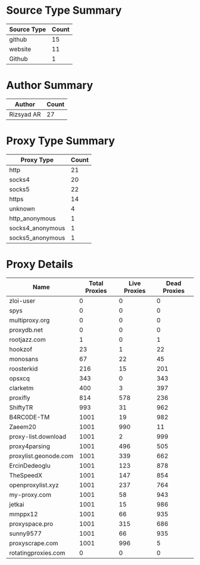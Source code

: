 # Source Type Summary

| Source Type | Count |
|-------------|-------|
| github | 15 |
| website | 11 |
| Github | 1 |


# Author Summary

| Author | Count |
|--------|-------|
| Rizsyad AR | 27 |


# Proxy Type Summary

| Proxy Type | Count |
|------------|-------|
| http | 21 |
| socks4 | 20 |
| socks5 | 22 |
| https | 14 |
| unknown | 4 |
| http_anonymous | 1 |
| socks4_anonymous | 1 |
| socks5_anonymous | 1 |


# Proxy Details

| Name | Total Proxies | Live Proxies | Dead Proxies |
|------|---------------|--------------|---------------|
| zloi-user | 0 | 0 | 0 |
| spys | 0 | 0 | 0 |
| multiproxy.org | 0 | 0 | 0 |
| proxydb.net | 0 | 0 | 0 |
| rootjazz.com | 1 | 0 | 1 |
| hookzof | 23 | 1 | 22 |
| monosans | 67 | 22 | 45 |
| roosterkid | 216 | 15 | 201 |
| opsxcq | 343 | 0 | 343 |
| clarketm | 400 | 3 | 397 |
| proxifly | 814 | 578 | 236 |
| ShiftyTR | 993 | 31 | 962 |
| B4RC0DE-TM | 1001 | 19 | 982 |
| Zaeem20 | 1001 | 990 | 11 |
| proxy-list.download | 1001 | 2 | 999 |
| proxy4parsing | 1001 | 496 | 505 |
| proxylist.geonode.com | 1001 | 339 | 662 |
| ErcinDedeoglu | 1001 | 123 | 878 |
| TheSpeedX | 1001 | 147 | 854 |
| openproxylist.xyz | 1001 | 237 | 764 |
| my-proxy.com | 1001 | 58 | 943 |
| jetkai | 1001 | 15 | 986 |
| mmppx12 | 1001 | 66 | 935 |
| proxyspace.pro | 1001 | 315 | 686 |
| sunny9577 | 1001 | 66 | 935 |
| proxyscrape.com | 1001 | 996 | 5 |
| rotatingproxies.com | 0 | 0 | 0 |
